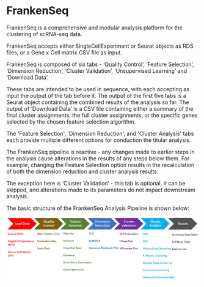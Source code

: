 # FrankenSeq

FrankenSeq is a comprehensive and modular analysis platform for the clustering of scRNA-seq data.

FrankenSeq accepts either SingleCellExperiment or Seurat objects as RDS files, or a Gene x Cell matrix CSV file as input.

FrankenSeq is composed of six tabs - ‘Quality Control’, ‘Feature Selection’,  ‘Dimension Reduction’, ‘Cluster Validation’, ‘Unsupervised Learning’ and ‘Download Data’.

These tabs are intended to be used in sequence, with each accepting as input the output of the tab before it. The output of the first five tabs is a Seurat object containing 
the combined results of the analysis so far. The output of ‘Download Data’ is a CSV file containing either a summary of the final cluster assignments, the full cluster 
assignments, or the specific genes selected by the chosen feature selection algorithm.

The 'Feature Selection', 'Dimension Reduction', and 'Cluster Analysis' tabs each provide multiple different options for conduction the titular analysis. 
 
The FrankenSeq pipeline is reactive - any changes made to earlier steps in the analysis cause alterations in the results of any steps below them. For example, changing the Feature 
Selection option results in the recalculation of both the dimension reduction and cluster analysis results.
 
The exception here is ‘Cluster Validation’ - this tab is optional. It can be skipped, and alterations made to its parameters do not impact downstream analysis.

The basic structure of the FrankenSeq Analysis Pipeline is shown below:

![alt text](Figures/PipelineFlowchart.png)

